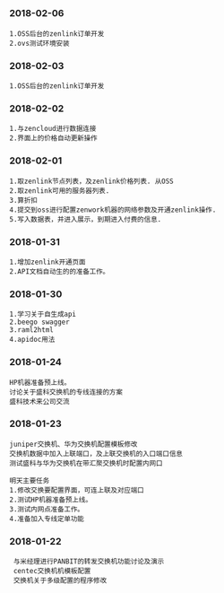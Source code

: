 ##
### 2018-02-06
    1.OSS后台的zenlink订单开发
    2.ovs测试环境安装
    
### 2018-02-03
    1.OSS后台的zenlink订单开发
    
### 2018-02-02

    1.与zencloud进行数据连接
    2.界面上的价格自动更新操作

### 2018-02-01

    1.取zenlink节点列表，及zenlink价格列表. 从OSS
    2.取zenlink可用的服务器列表.
    3.算折扣
    4.提交到oss进行配置zenwork机器的网络参数及开通zenlink操作.
    5.写入数据表，并进入展示，到期进入付费的信息.
    
### 2018-01-31
    1.增加zenlink开通页面
    2.API文档自动生的的准备工作。

  ### 2018-01-30
    1.学习关于自生成api
    2.beego swagger
    3.raml2html
    4.apidoc用法
   
    
### 2018-01-24
    HP机器准备预上线。
    讨论关于盛科交换机的专线连接的方案
    盛科技术来公司交流
    
### 2018-01-23
    juniper交换机、华为交换机配置模板修改
    交换机数据中加入上联端口，及上联交换机的入口端口信息
    测试盛科与华为交换机在带汇聚交换机时配置内网口
    
    明天主要任务
    1.修改交换要配置界面，可连上联及对应端口
    2.测试HP机器准备预上线。
    3.测试内网点准备工作。
    4.准备加入专线定单功能  

### 2018-01-22
     与米经理进行PANBIT的转发交换机功能讨论及演示
     centec交换机机模板配置
     交换机关于多级配置的程序修改


